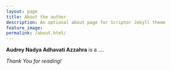 ```yaml
---
layout: page
title: About the author
description: An optional about page for Scriptor Jekyll theme
feature_image: 
permalink: /about.html/
---
```


**Audrey Nadya Adhavati Azzahra** is a ....

*Thank You for reading!*
